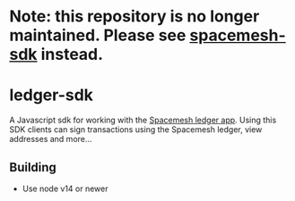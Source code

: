 # Note: this repository is no longer maintained. Please see [spacemesh-sdk](https://github.com/spacemeshos/spacemesh-sdk/) instead.

# ledger-sdk
A Javascript sdk for working with the [Spacemesh ledger app](https://github.com/spacemeshos/ledger-app).
Using this SDK clients can sign transactions using the Spacemesh ledger, view addresses and more...

## Building
- Use node v14 or newer
